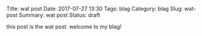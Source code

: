 Title: wat post
Date: 2017-07-27 13:30
Tags: blag
Category: blag
Slug: wat-post
Summary: wat post
Status: draft

this post is the wat post. welcome to my blag!
